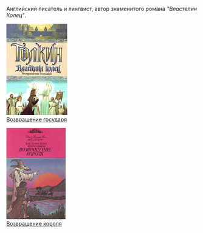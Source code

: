 Английский писатель и лингвист, автор знаменитого романа *"Властелин Колец"*.


![](Возвращение%20государя.jpg)  
[Возвращение государя](Возвращение%20государя.txt)

![](Возвращение%20короля.jpg)  
[Возвращение короля](Возвращение%20короля.txt)

